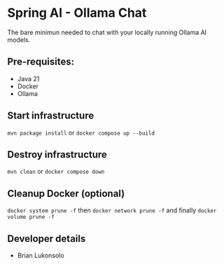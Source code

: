 # Spring AI - Ollama Chat
The bare minimun needed to chat with your locally running Ollama AI models.

## Pre-requisites:

- Java 21
- Docker
- Ollama

## Start infrastructure
```mvn package install```
or
```docker compose up --build```

## Destroy infrastructure
```mvn clean```
or
```docker compose down```

## Cleanup Docker (optional)
```docker system prune -f```
then
```docker network prune -f```
and finally
```docker volume prune -f```

## Developer details
- Brian Lukonsolo
